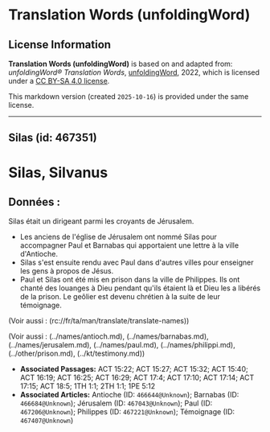 # Translation Words (unfoldingWord)

## License Information

**Translation Words (unfoldingWord)** is based on and adapted from: _unfoldingWord® Translation Words_, [unfoldingWord](https://unfoldingword.org/utw), 2022, which is licensed under a [CC BY-SA 4.0 license](https://creativecommons.org/licenses/by-sa/4.0/legalcode.en).

This markdown version (created `2025-10-16`) is provided under the same license.



--------------------------------

## Silas (id: 467351)

Silas, Silvanus
===============

Données :
---------

Silas était un dirigeant parmi les croyants de Jérusalem.

* Les anciens de l'église de Jérusalem ont nommé Silas pour accompagner Paul et Barnabas qui apportaient une lettre à la ville d'Antioche.
* Silas s'est ensuite rendu avec Paul dans d'autres villes pour enseigner les gens à propos de Jésus.
* Paul et Silas ont été mis en prison dans la ville de Philippes. Ils ont chanté des louanges à Dieu pendant qu'ils étaient là et Dieu les a libérés de la prison. Le geôlier est devenu chrétien à la suite de leur témoignage.

(Voir aussi : (rc://fr/ta/man/translate/translate\-names))

(Voir aussi : (../names/antioch.md), (../names/barnabas.md), (../names/jerusalem.md), (../names/paul.md), (../names/philippi.md), (../other/prison.md), (../kt/testimony.md))

* **Associated Passages:** ACT 15:22; ACT 15:27; ACT 15:32; ACT 15:40; ACT 16:19; ACT 16:25; ACT 16:29; ACT 17:4; ACT 17:10; ACT 17:14; ACT 17:15; ACT 18:5; 1TH 1:1; 2TH 1:1; 1PE 5:12
* **Associated Articles:** Antioche (ID: `466644@Unknown`); Barnabas (ID: `466684@Unknown`); Jérusalem (ID: `467043@Unknown`); Paul (ID: `467206@Unknown`); Philippes (ID: `467221@Unknown`); Témoignage (ID: `467407@Unknown`)

